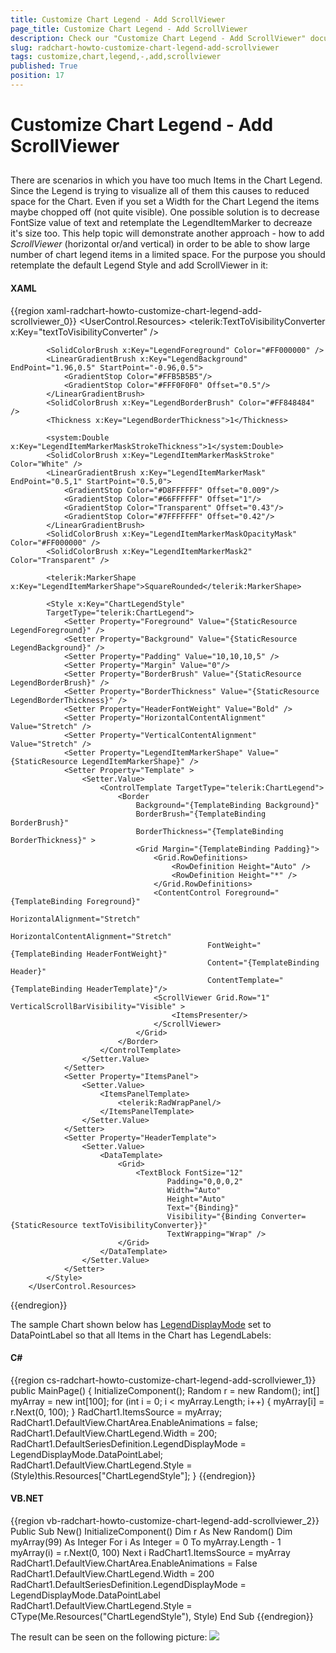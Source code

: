 ```yaml
---
title: Customize Chart Legend - Add ScrollViewer
page_title: Customize Chart Legend - Add ScrollViewer
description: Check our "Customize Chart Legend - Add ScrollViewer" documentation article for the RadChart WPF control.
slug: radchart-howto-customize-chart-legend-add-scrollviewer
tags: customize,chart,legend,-,add,scrollviewer
published: True
position: 17
---
```


# Customize Chart Legend - Add ScrollViewer



## 

There are scenarios in which you have too much Items in the Chart Legend. Since the Legend is trying to visualize all of them this causes to reduced space for the Chart. Even if you set a Width for the Chart Legend the items maybe chopped off (not quite visible).
One possible solution is to decrease FontSize value of text and retemplate the LegendItemMarker to decreaze it's size too. This help topic will demonstrate another approach - how to add *ScrollViewer* (horizontal or/and vertical) in order to be able to show large number of chart legend items in a limited space.
For the purpose you should retemplate the default Legend Style and add ScrollViewer in it:

#### __XAML__

{{region xaml-radchart-howto-customize-chart-legend-add-scrollviewer_0}}
	<UserControl.Resources>
	        <telerik:TextToVisibilityConverter x:Key="textToVisibilityConverter" />
	
	        <SolidColorBrush x:Key="LegendForeground" Color="#FF000000" />
	        <LinearGradientBrush x:Key="LegendBackground" EndPoint="1.96,0.5" StartPoint="-0.96,0.5">
	            <GradientStop Color="#FFB5B5B5"/>
	            <GradientStop Color="#FFF0F0F0" Offset="0.5"/>
	        </LinearGradientBrush>
	        <SolidColorBrush x:Key="LegendBorderBrush" Color="#FF848484" />
	        <Thickness x:Key="LegendBorderThickness">1</Thickness>
	
	        <system:Double x:Key="LegendItemMarkerMaskStrokeThickness">1</system:Double>
	        <SolidColorBrush x:Key="LegendItemMarkerMaskStroke" Color="White" />
	        <LinearGradientBrush x:Key="LegendItemMarkerMask" EndPoint="0.5,1" StartPoint="0.5,0">
	            <GradientStop Color="#D8FFFFFF" Offset="0.009"/>
	            <GradientStop Color="#66FFFFFF" Offset="1"/>
	            <GradientStop Color="Transparent" Offset="0.43"/>
	            <GradientStop Color="#7FFFFFFF" Offset="0.42"/>
	        </LinearGradientBrush>
	        <SolidColorBrush x:Key="LegendItemMarkerMaskOpacityMask" Color="#FF000000" />
	        <SolidColorBrush x:Key="LegendItemMarkerMask2" Color="Transparent" />
	
	        <telerik:MarkerShape x:Key="LegendItemMarkerShape">SquareRounded</telerik:MarkerShape>
	
	        <Style x:Key="ChartLegendStyle"
	        TargetType="telerik:ChartLegend">
	            <Setter Property="Foreground" Value="{StaticResource LegendForeground}" />
	            <Setter Property="Background" Value="{StaticResource LegendBackground}" />
	            <Setter Property="Padding" Value="10,10,10,5" />
	            <Setter Property="Margin" Value="0"/>
	            <Setter Property="BorderBrush" Value="{StaticResource LegendBorderBrush}" />
	            <Setter Property="BorderThickness" Value="{StaticResource LegendBorderThickness}" />
	            <Setter Property="HeaderFontWeight" Value="Bold" />
	            <Setter Property="HorizontalContentAlignment" Value="Stretch" />
	            <Setter Property="VerticalContentAlignment" Value="Stretch" />
	            <Setter Property="LegendItemMarkerShape" Value="{StaticResource LegendItemMarkerShape}" />
	            <Setter Property="Template" >
	                <Setter.Value>
	                    <ControlTemplate TargetType="telerik:ChartLegend">
	                        <Border 
	                            Background="{TemplateBinding Background}"
	                            BorderBrush="{TemplateBinding BorderBrush}"
	                            BorderThickness="{TemplateBinding BorderThickness}" >
	                            <Grid Margin="{TemplateBinding Padding}">
	                                <Grid.RowDefinitions>
	                                    <RowDefinition Height="Auto" />
	                                    <RowDefinition Height="*" />
	                                </Grid.RowDefinitions>
	                                <ContentControl Foreground="{TemplateBinding Foreground}"
	                                            HorizontalAlignment="Stretch"
	                                            HorizontalContentAlignment="Stretch"
	                                            FontWeight="{TemplateBinding HeaderFontWeight}" 
	                                            Content="{TemplateBinding Header}" 
	                                            ContentTemplate="{TemplateBinding HeaderTemplate}"/>
	                                <ScrollViewer Grid.Row="1" VerticalScrollBarVisibility="Visible" >  
	                                    <ItemsPresenter/>
	                                </ScrollViewer>
	                            </Grid>
	                        </Border>
	                    </ControlTemplate>
	                </Setter.Value>
	            </Setter>
	            <Setter Property="ItemsPanel">
	                <Setter.Value>
	                    <ItemsPanelTemplate>
	                        <telerik:RadWrapPanel/>
	                    </ItemsPanelTemplate>
	                </Setter.Value>
	            </Setter>
	            <Setter Property="HeaderTemplate">
	                <Setter.Value>
	                    <DataTemplate>
	                        <Grid>
	                            <TextBlock FontSize="12"
	                                   Padding="0,0,0,2"  
	                                   Width="Auto" 
	                                   Height="Auto" 
	                                   Text="{Binding}"
	                                   Visibility="{Binding Converter={StaticResource textToVisibilityConverter}}"
	                                   TextWrapping="Wrap" />
	                        </Grid>
	                    </DataTemplate>
	                </Setter.Value>
	            </Setter>
	        </Style>
	    </UserControl.Resources>
{{endregion}}



The sample Chart shown below has [LegendDisplayMode](http://www.telerik.com/help/silverlight/radchart-features-chart-legend.html) set to DataPointLabel so that all Items in the Chart has LegendLabels:

#### __C#__

{{region cs-radchart-howto-customize-chart-legend-add-scrollviewer_1}}
	public MainPage()
	        {
	            InitializeComponent();
	            Random r = new Random();
	            int[] myArray = new int[100];
	            for (int i = 0; i < myArray.Length; i++)
	            {
	                myArray[i] = r.Next(0, 100);
	            }
	            RadChart1.ItemsSource = myArray;
	            RadChart1.DefaultView.ChartArea.EnableAnimations = false;
	            RadChart1.DefaultView.ChartLegend.Width = 200;
	            RadChart1.DefaultSeriesDefinition.LegendDisplayMode = LegendDisplayMode.DataPointLabel;
	            RadChart1.DefaultView.ChartLegend.Style = (Style)this.Resources["ChartLegendStyle"];
	        }
{{endregion}}


#### __VB.NET__

{{region vb-radchart-howto-customize-chart-legend-add-scrollviewer_2}}
	Public Sub New()
	    InitializeComponent()
	    Dim r As New Random()
	    Dim myArray(99) As Integer
	    For i As Integer = 0 To myArray.Length - 1
	        myArray(i) = r.Next(0, 100)
	    Next i
	    RadChart1.ItemsSource = myArray
	    RadChart1.DefaultView.ChartArea.EnableAnimations = False
	    RadChart1.DefaultView.ChartLegend.Width = 200
	    RadChart1.DefaultSeriesDefinition.LegendDisplayMode = LegendDisplayMode.DataPointLabel
	    RadChart1.DefaultView.ChartLegend.Style = CType(Me.Resources("ChartLegendStyle"), Style)
	End Sub
{{endregion}}



The result can be seen on the following picture:
![](images/RadChart_HowTo_ScrollViewer.PNG)